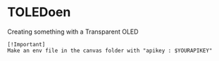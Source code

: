 # TOLEDoen
Creating something with a Transparent OLED

```
[!Important]
Make an env file in the canvas folder with "apikey : $YOURAPIKEY"
```